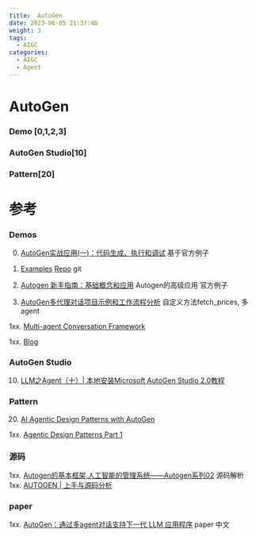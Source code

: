 ```yaml
---
title:  AutoGen
date: 2023-06-05 21:37:46
weight: 3
tags:
  - AIGC
categories: 
  - AIGC
  - Agent  
---
```


<p></p>
<!-- more -->

# AutoGen
### Demo [0,1,2,3]

### AutoGen Studio[10]

### Pattern[20]

# 参考
### Demos
0. [AutoGen实战应用(一)：代码生成、执行和调试](https://zhuanlan.zhihu.com/p/671782824)
    基于官方例子

1. [Examples](https://microsoft.github.io/autogen/docs/Examples) 
   [Repo](https://github.com/www6v/AIGC/tree/master/agent/autogen) git

2. [Autogen 新手指南：基础概念和应用](https://zhuanlan.zhihu.com/p/664937747)
    Autogen的高级应用 官方例子

3. [AutoGen多代理对话项目示例和工作流程分析](https://developer.aliyun.com/article/1394332)
    自定义方法fetch_prices,  多agent  

1xx. [Multi-agent Conversation Framework](https://microsoft.github.io/autogen/docs/Use-Cases/agent_chat/)   

1xx. [Blog](https://microsoft.github.io/autogen/blog)

### AutoGen Studio
10. [LLM之Agent（十）| 本地安装Microsoft AutoGen Studio 2.0教程](https://zhuanlan.zhihu.com/p/680797754)

### Pattern
20. [AI Agentic Design Patterns with AutoGen](https://github.com/www6v/deeplearningAI/tree/master/AI%20Agentic%20Design%20Patterns%20with%20AutoGen)

1xx. [Agentic Design Patterns Part 1](https://www.deeplearning.ai/the-batch/how-agents-can-improve-llm-performance/)

### 源码
1xx. [Autogen的基本框架,人工智能的管理系统——Autogen系列02](https://zhuanlan.zhihu.com/p/670586507) 源码解析  
1xx. [AUTOGEN | 上手与源码分析](https://zhuanlan.zhihu.com/p/699819907)    
    
### paper    
1xx. [AutoGen：通过多agent对话支持下一代 LLM 应用程序](https://zhuanlan.zhihu.com/p/660027092) paper 中文

